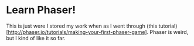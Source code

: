 # Learn Phaser!

This is just were I stored my work when as I went through (this tutorial)[http://phaser.io/tutorials/making-your-first-phaser-game]. Phaser is weird, but I kind of like it so far.

